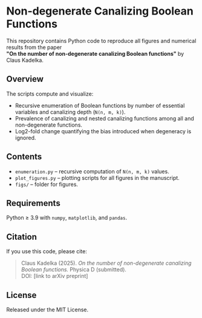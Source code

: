 # Non-degenerate Canalizing Boolean Functions

This repository contains Python code to reproduce all figures and numerical results from the paper  
**"On the number of non-degenerate canalizing Boolean functions"** by Claus Kadelka.

## Overview
The scripts compute and visualize:
- Recursive enumeration of Boolean functions by number of essential variables and canalizing depth (`N(n, m, k)`).
- Prevalence of canalizing and nested canalizing functions among all and non-degenerate functions.
- Log2-fold change quantifying the bias introduced when degeneracy is ignored.

## Contents
- `enumeration.py` – recursive computation of `N(n, m, k)` values.  
- `plot_figures.py` – plotting scripts for all figures in the manuscript.  
- `figs/` – folder for figures.  

## Requirements
Python ≥ 3.9 with `numpy`, `matplotlib`, and `pandas`.

## Citation
If you use this code, please cite:
> Claus Kadelka (2025). *On the number of non-degenerate canalizing Boolean functions.* Physica D (submitted).  
> DOI: [link to arXiv preprint]

## License
Released under the MIT License.
